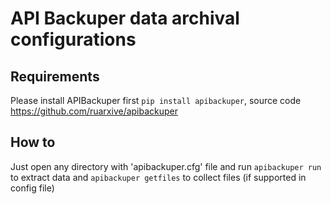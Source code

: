 # API Backuper data archival configurations

## Requirements

Please install APIBackuper first `pip install apibackuper`, source code https://github.com/ruarxive/apibackuper

## How to

Just open any directory with 'apibackuper.cfg' file and run `apibackuper run` to extract data and `apibackuper getfiles` to collect files (if supported in config file)
